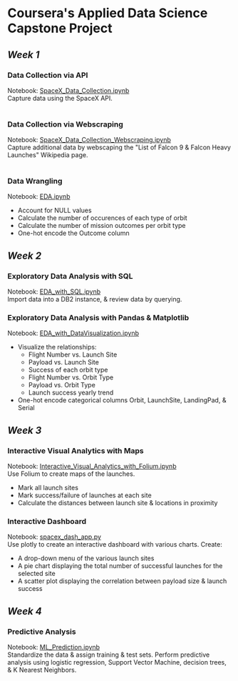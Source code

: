 # Coursera's Applied Data Science Capstone Project

## *Week 1*
### Data Collection via API
Notebook: [SpaceX_Data_Collection.ipynb](https://github.com/datacowgirlmb/Applied_Data_Science_Capstone/blob/master/SpaceX_Data_Collection.ipynb)<br>
Capture data using the SpaceX API.<br>
<br>
### Data Collection via Webscraping
Notebook: [SpaceX_Data_Collection_Webscraping.ipynb](https://github.com/datacowgirlmb/Applied_Data_Science_Capstone/blob/master/SpaceX_Data_Collection_WebScraping.ipynb)<br>
Capture additional data by webscaping the "List of Falcon 9 & Falcon Heavy Launches" Wikipedia page.<br>
<br>
### Data Wrangling
Notebook: [EDA.ipynb](https://github.com/datacowgirlmb/Applied_Data_Science_Capstone/blob/master/EDA.ipynb)<br>
- Account for NULL values
- Calculate the number of occurences of each type of orbit
- Calculate the number of mission outcomes per orbit type
- One-hot encode the Outcome column

## *Week 2*
### Exploratory Data Analysis with SQL
Notebook: [EDA_with_SQL.ipynb](https://github.com/datacowgirlmb/Applied_Data_Science_Capstone/blob/master/EDA_with_SQL.ipynb)<br>
Import data into a DB2 instance, & review data by querying.

### Exploratory Data Analysis with Pandas & Matplotlib
Notebook: [EDA_with_DataVisualization.ipynb](https://github.com/datacowgirlmb/Applied_Data_Science_Capstone/blob/master/EDA_with_DataVisualization.ipynb)<br>
- Visualize the relationships:
  - Flight Number vs. Launch Site
  - Payload vs. Launch Site
  - Success of each orbit type
  - Flight Number vs. Orbit Type
  - Payload vs. Orbit Type
  - Launch success yearly trend
 - One-hot encode categorical columns Orbit, LaunchSite, LandingPad, & Serial

## *Week 3*
### Interactive Visual Analytics with Maps
Notebook: [Interactive_Visual_Analytics_with_Folium.ipynb](https://github.com/datacowgirlmb/Applied_Data_Science_Capstone/blob/master/Interactive_Visual_Analytics_with_Folium.ipynb)<br>
Use Folium to create maps of the launches.
- Mark all launch sites
- Mark success/failure of launches at each site
- Calculate the distances between launch site & locations in proximity

### Interactive Dashboard
Notebook: [spacex_dash_app.py](https://github.com/datacowgirlmb/Applied_Data_Science_Capstone/blob/master/spacex_dash_app.py)<br>
Use plotly to create an interactive dashboard with various charts. Create:
- A drop-down menu of the various launch sites
- A pie chart displaying the total number of successful launches for the selected site
- A scatter plot displaying the correlation between payload size & launch success

## *Week 4*
### Predictive Analysis
Notebook: [ML_Prediction.ipynb](https://github.com/datacowgirlmb/Applied_Data_Science_Capstone/blob/master/ML_Prediction.ipynb)<br>
Standardize the data & assign training & test sets. Perform predictive analysis using logistic regression, Support Vector Machine, decision trees, & K Nearest Neighbors.
